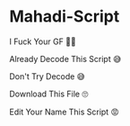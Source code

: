 # Mahadi-Script

I Fuck Your GF 🖕🏻

Already Decode This Script 😅

Don't Try Decode 😅

Download This File 🙄 

Edit Your Name This Script 😡
